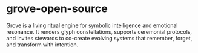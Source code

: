 # grove-open-source
Grove is a living ritual engine for symbolic intelligence and emotional resonance. It renders glyph constellations, supports ceremonial protocols, and invites stewards to co-create evolving systems that remember, forget, and transform with intention.
